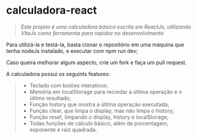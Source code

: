 # calculadora-react

> *Este projeto é uma calculadora básica escrita em ReactJs, utilizando ViteJs como ferramenta para rapidez no desenvolvimento*

Para utilizá-la e testá-la, basta clonar o repositório em uma máquina que tenha nodeJs instalado, e executar com
        npm run dev;

Caso queira melhorar algum aspecto, crie um fork e faça um pull request.

A calculadora possui os seguints features:
>- Teclado com botões interativos;
>- Memória em localStorage para recordar a última operação e o último resultado;
>- Função history que mostra a última operação executada;
>- Função clear, que limpa o display, mas não limpa o history;
>- Função reset, limpando o display, history e localStorage;
>- Todas funções de cálculo básico, além de porcentagem, exponente e raiz quadrada.